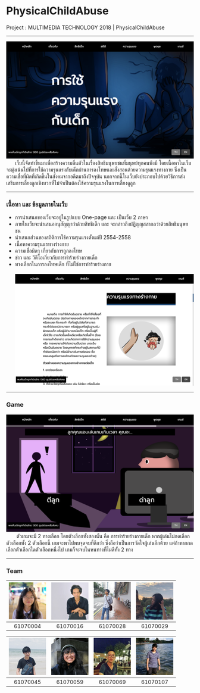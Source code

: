 # PhysicalChildAbuse
Project : MULTIMEDIA TECHNOLOGY 2018 | PhysicalChildAbuse <br>
___



![home page](image/img/home.png)
 &nbsp;&nbsp;&nbsp;&nbsp;&nbsp;&nbsp;เว็บนี้จัดทำขึ้นมาเพื่อสร้างความตื่นตัวในเรื่องสิทธิมนุษยชนที่มนุษย์ทุกคนพึงมี โดยเนื้อหาในเว็บจะมุ่งเน้นไปที่การใช้ความรุนแรงกับเด็กผ่านการลงโทษและสั่งสอนด้วยความรุนแรงทางกาย ซึ่งเป็นความเชื่อที่ผิดที่เกิดขึ้นในสังคมจากอดีตมาถึงปัจจุบัน นอกจากนี้ในเว็บยังประกอบไปด้วยวิธีการส่งเสริมการเลี้ยงลูกเชิงบวกที่ไม่จำเป็นต้องใช้ความรุนแรงในการเลี้ยงดูลูก
___
### เนื้อหา และ ข้อมูลภายในเว็บ

* การนำเสนอของเว็บจะอยู่ในรูปแบบ One-page และ เป็นเว็บ 2 ภาษา <br>
* ภายในเว็บจะนำเสนออนุสัญญาว่าด้วยสิทธิเด็ก และ จะกล่าวถึงปฏิญญสสากลว่าด้วยสิทธิมนุษยชน <br>
* นำเสนอส่วนของสถิติการใช้ความรุนแรงตั้งแต่ปี 2554-2558 <br>
* เนื้อหาความรุนแรทางร่างกาย <br>
* ความเชื่อผิดๆ เกี่ยวกับการถูกลงโทษ <br>
* ข่าว และ วีดีโอเกี่ยวกับการทำร้ายร่างกายเด็ก<br>
* ทางเลือกในการลงโทษเด็ก ที่ไม่ใช่การทำร้ายร่างกาย <br> <br>
![home page](image/img/act.png)
___
 ### Game

![home page](image/img/game.png)
&nbsp;&nbsp;&nbsp;&nbsp;&nbsp;&nbsp; ตัวเกมจะมี 2 ทางเลือก โดยตัวเลือกทั้งสองนั้น คือ การทำร้ายร่างกายเด็ก หากผู้เล่นไม่กดเลือกตัวเลือกทั้ง 2 ตัวเลือกนี้ เกมจะพาไปพบจุดจบที่ดีกว่า ซึ่งถือว่าเป็นการวัดใจผู้เล่นอีกด้วย แต่ถ้าหากกดเลือกตัวเลือกใดตัวเลือกหนึ่งไป เกมก็จะจบในหนทางที่ไม่ดีทั้ง 2 ทาง
___

### Team

|<img width="100px" src="image/img/aomsin.jpg">|<img width="100px" src="image/img/duke.jpg">|<img width="100px" src="image/img/jame.jpg">|<img width="100px" src="image/img/new.jpg">|
|:-:|:-:|:-:|:-:|
|61070004|61070016|61070028|61070029|

|<img width="100px" src="image/img/pat.jpg">|<img width="100px" src="image/img/pang.jpg">|<img width="100px" src="image/img/boy.jpg">|<img width="100px" src="image/img/name.jpg">|
|:-:|:-:|:-:|:-:|
|61070045|61070059|61070069|61070107|




